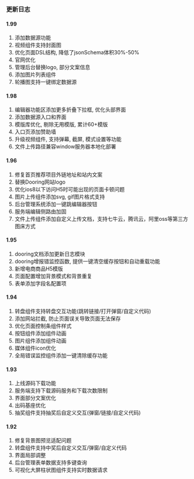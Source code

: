 <!--
 * @Date: 2021-01-20 23:25:29
 * @LastEditors: xuxiaoxi
 * @LastEditTime: 2021-01-22 21:48:34
 * @FilePath: /github-h5-Dooring/doc/zh/guide/deployDev/deploy.md
-->

### 更新日志

#### 1.99

1. 添加数据源功能
2. 视频组件支持封面图
3. 优化页面DSL结构, 降低了jsonSchema体积30%-50%
4. 官网优化
5. 管理后台替换logo, 部分文案信息
6. 添加图片列表组件
7. 轮播图支持一键绑定数据源


#### 1.98

1. 编辑器功能区添加更多折叠下拉框, 优化头部界面
2. 添加数据源入口和界面
3. 模版库优化, 剔除无用模版, 累计60+模版
4. 入口页添加赞助墙
5. 升级视频组件, 支持弹幕, 截屏, 模式设置等功能
6. 文件上传路径兼容window服务器本地化部署

#### 1.96

1. 修复首页推荐项目外链地址和站内文案
2. 替换Dooring网站logo
3. 优化ios8以下访问H5时可能出现的页面卡顿问题
4. 图片上传组件添加svg, gif图片格式支持
5. 后台管理系统添加一键跳编辑器按钮
6. 服务端编辑侧路由加固
7. 文件上传组件添加自定义上传文档，支持七牛云，腾讯云，阿里oss等第三方图床方式

#### 1.95

1. dooring文档添加更新日志模块
2. dooring增报错监控函数, 提供一键清空缓存按钮和自动重载功能
3. 新增电商商品H5模版
4. 页面配置增加背景模式和背景重复
5. 表单添加字段名配置项

#### 1.94

1. 转盘组件支持转盘交互功能(跳转链接/打开弹窗/自定义代码)
2. 添加网站拦截, 防止页面误关导致页面无法保存
3. 优化页面控制条组件样式
4. 按钮组件添加组件动画
5. 图片组件添加组件动画
6. 媒体组件icon优化
7. 全局错误监控组件添加一键清除缓存功能

#### 1.93

1. 上线源码下载功能
2. 服务端支持下载源码服务和下载次数限制
3. 界面部分文案优化
4. 出码基座优化
5. 抽奖组件支持抽奖后自定义交互(弹窗/链接/自定义代码)

#### 1.92

1. 修复背景图预览适配问题
2. 转盘组件支持中奖后自定义交互/弹窗/自定义代码
3. 界面局部调整
4. 后台管理表单数据支持多键查询
5. 可视化大屏柱状图组件支持实时数据请求





